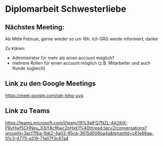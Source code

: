 # Diplomarbeit Schwesterliebe

## Nächstes Meeting:

Ab Mitte Februar, gerne wieder so um 16h. Ich GRG werde informiert, danke

Zu klären:

-   Administrator für mehr als einen account möglich?
-   mehrere Rollen für einen account möglich (z.B. Mitarbeiter und auch Kunde
    zugleich)

## Link zu den Google Meetings

<https://meet.google.com/rah-hihq-uyq>

## Link zu Teams

<https://teams.microsoft.com/l/team/19%3aIFQ7NZL-4A2ihX-P8vHwf5CHNeu_X3jY8cfKwc2pHxk1%40thread.tacv2/conversations?groupId=3acf7fba-fbb2-4a03-95ca-3615d006ba4a&tenantId=c61e66aa-01c3-4775-a319-71a07f3c67a4>
